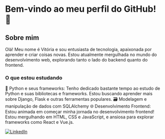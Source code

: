 # Bem-vindo ao meu perfil do GitHub! 👋
## Sobre mim

Olá! Meu nome é Vitória e sou entusiasta de tecnologia, apaixonada por aprender e criar coisas novas. Estou atualmente mergulhada no mundo do desenvolvimento web, explorando tanto o lado do backend quanto do frontend.

### O que estou estudando

🐍 Python e seus frameworks: Tenho dedicado bastante tempo ao estudo de Python e suas  bibliotecas e frameworks. Estou  buscando aprender mais sobre Django, Flask e outras ferramentas populares.
🗃️ Modelagem e manipulação de dados com SQLAlchemy
🌐 Desenvolvimento Frontend: Estou animada em começar minha jornada no desenvolvimento frontend! Estou mergulhando em HTML, CSS e JavaScript, e ansiosa para explorar frameworks como React e Vue.js.




[![LinkedIn](https://img.shields.io/badge/-LinkedIn-blue?style=flat-square&logo=linkedin&logoColor=white)](https://www.linkedin.com/in/vitoria-trindade-206b37174/)
